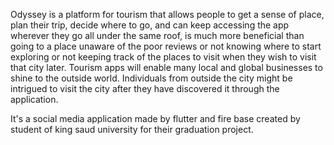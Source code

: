 Odyssey is a platform for tourism that allows people to get a sense of place, plan their trip,
decide where to go, and can keep accessing the app wherever they go all under the same
roof, is much more beneficial than going to a place unaware of the poor reviews or not
knowing where to start exploring or not keeping track of the places to visit when they wish to
visit that city later. Tourism apps will enable many local and global businesses to shine to the
outside world. Individuals from outside the city might be intrigued to visit the city after they
have discovered it through the application.

It's a social media application made by flutter and fire base created by student of king saud university for their graduation project. 
